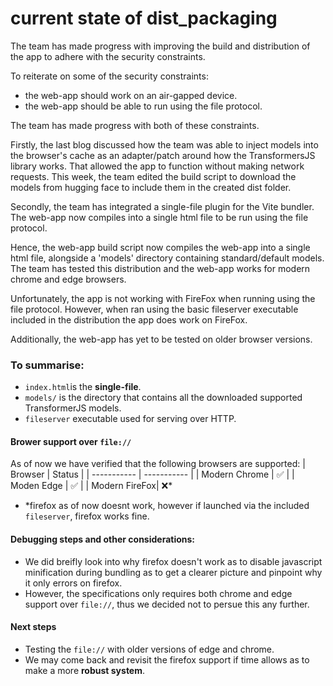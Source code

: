 # current state of dist_packaging 

The team has made progress with improving the build and distribution of the app to adhere with the security constraints.

To reiterate on some of the security constraints:
- the web-app should work on an air-gapped device.
- the web-app should be able to run using the file protocol.

The team has made progress with both of these constraints.

Firstly, the last blog discussed how the team was able to inject models into the browser's cache as an adapter/patch
around how the TransformersJS library works. That allowed the app to function without making network requests. This 
week, the team edited the build script to download the models from hugging face to include them in the created dist 
folder.

Secondly, the team has integrated a single-file plugin for the Vite bundler. The web-app now compiles into a single 
html file to be run using the file protocol. 

Hence, the web-app build script now compiles the web-app into a single html file, alongside a 'models' directory
containing standard/default models. The team has tested this distribution and the web-app works for modern chrome and
edge browsers. 

Unfortunately, the app is not working with FireFox when running using the file protocol. However, when ran using the
basic fileserver executable included in the distribution the app does work on FireFox. 

Additionally, the web-app has yet to be tested on older browser versions.

### To summarise:
- `index.html`is the **single-file**.
- `models/` is the directory that contains all the downloaded supported TransformerJS models.
- `fileserver` executable used for serving over HTTP.

#### Brower support over `file://`
As of now we have verified that the following browsers are supported:
| Browser     | Status      |
| ----------- | ----------- |
| Modern Chrome      | ✅          |
| Moden Edge        | ✅          |
| Modern FireFox| ❌*
- *firefox as of now doesnt work, however if launched via the included `fileserver`, firefox works fine.

#### Debugging steps and other considerations:
- We did breifly look into why firefox doesn't work as to disable javascript minification during bundling as to get a clearer picture and pinpoint why it only errors on firefox.
- However, the specifications only requires both chrome and edge support over `file://`, thus we decided not to persue this any further.

#### Next steps
- Testing the `file://` with older versions of edge and chrome.
- We may come back and revisit the firefox support if time allows as to make a more **robust system**.
